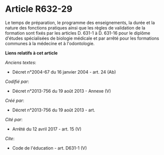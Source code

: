 # Article R632-29

Le temps de préparation, le programme des enseignements, la durée et la nature des fonctions pratiques ainsi que les règles
de validation de la formation sont fixés par les articles D. 631-1 à D. 631-16 pour le diplôme d'études spécialisées de
biologie médicale et par arrêté pour les formations communes à la médecine et à l'odontologie.

**Liens relatifs à cet article**

_Anciens textes_:

  - Décret n°2004-67 du 16 janvier 2004 - art. 24 (Ab)

_Codifié par_:

  - Décret n°2013-756 du 19 août 2013 -  Annexe (V)

_Créé par_:

  - Décret n°2013-756 du 19 août 2013 - art.

_Cité par_:

  - Arrêté du 12 avril 2017 - art. 15 (V)

_Cite_:

  - Code de l'éducation - art. D631-1 (V)

